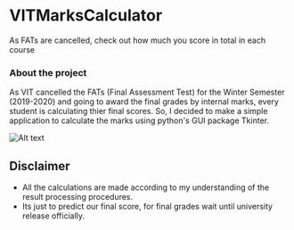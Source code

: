 # VITMarksCalculator
As FATs are cancelled, check out how much you score in total in each course 

### About the project
As VIT cancelled the FATs (Final Assessment Test) for the Winter Semester (2019-2020) and going to award the final grades by internal marks, every student is calculating thier final scores. So, I decided to make a simple application to calculate the marks using python's GUI package Tkinter.


![Alt text](https://github.com/Harika-BV/VITMarksCalculator/screenshot.JPG?raw=true "Screenshot")

## Disclaimer
- All the calculations are made according to my understanding of the result processing procedures.
- Its just to predict our final score, for final grades wait until university release officially.
